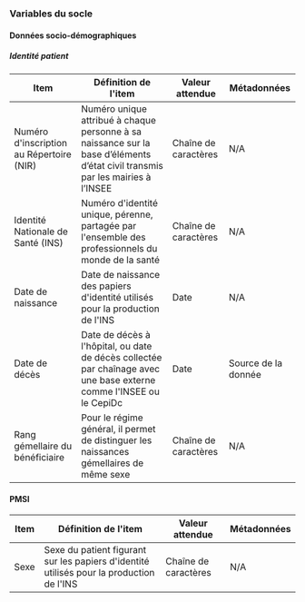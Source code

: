 ### Variables du socle

#### Données socio-démographiques

##### Identité patient

| Item                            | Définition de l'item                                                                          | Valeur attendue | Métadonnées |
|---------------------------------|-----------------------------------------------------------------------------------------------|----------------|-------------|
| Numéro d'inscription au Répertoire (NIR) | Numéro unique attribué à chaque personne à sa naissance sur la base d’éléments d’état civil transmis par les mairies à l’INSEE | Chaîne de caractères | N/A |
| Identité Nationale de Santé (INS)        | Numéro d'identité unique, pérenne, partagée par l'ensemble des professionnels du monde de la santé                             | Chaîne de caractères | N/A |
| Date de naissance                        | Date de naissance des papiers d'identité utilisés pour la production de l'INS                                                  | Date | N/A |
| Date de décès                            | Date de décès à l'hôpital, ou date de décès collectée par chaînage avec une base externe comme l'INSEE ou le CepiDc            | Date | Source de la donnée
| Rang gémellaire du bénéficiaire          | Pour le régime général, il permet de distinguer les naissances gémellaires de même sexe                                        | Chaîne de caractères | N/A |

#### PMSI

| Item                            | Définition de l'item                                                                          | Valeur attendue | Métadonnées |
|---------------------------------|-----------------------------------------------------------------------------------------------|----------------|-------------|
| Sexe | Sexe du patient figurant sur les papiers d'identité utilisés pour la production de l'INS | Chaîne de caractères | N/A |
